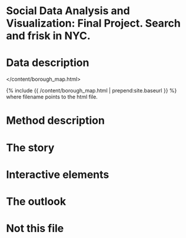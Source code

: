 # Social Data Analysis and Visualization: Final Project. Search and frisk in NYC.

# Data description 
</content/borough_map.html>

{% include {{ /content/borough_map.html | prepend:site.baseurl }} %} where filename points to the html file.

# Method description

# The story

# Interactive elements

# The outlook

# Not this file
